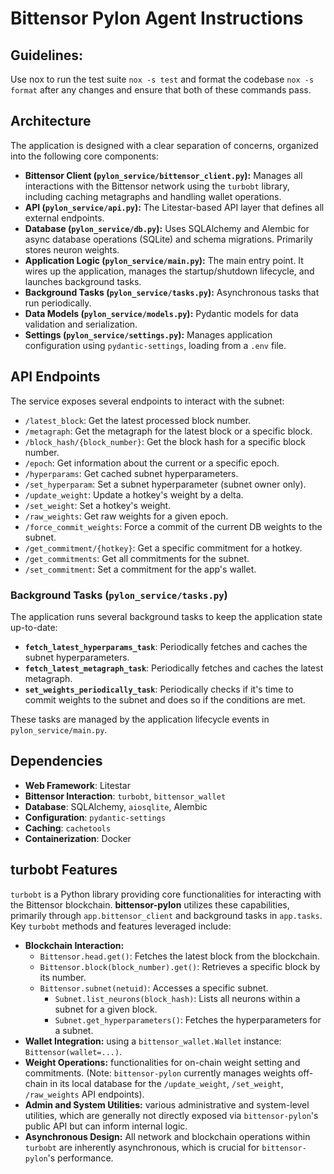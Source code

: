 # Bittensor Pylon Agent Instructions

## Guidelines:

Use nox to run the test suite `nox -s test` and format the codebase `nox -s format` after any changes and ensure that both of these commands pass.


## Architecture

The application is designed with a clear separation of concerns, organized into the following core components:

-   **Bittensor Client (`pylon_service/bittensor_client.py`):** Manages all interactions with the Bittensor network using the `turbobt` library, including caching metagraphs and handling wallet operations.
-   **API (`pylon_service/api.py`):** The Litestar-based API layer that defines all external endpoints.
-   **Database (`pylon_service/db.py`):** Uses SQLAlchemy and Alembic for async database operations (SQLite) and schema migrations. Primarily stores neuron weights.
-   **Application Logic (`pylon_service/main.py`):** The main entry point. It wires up the application, manages the startup/shutdown lifecycle, and launches background tasks.
-   **Background Tasks (`pylon_service/tasks.py`):** Asynchronous tasks that run periodically.
-   **Data Models (`pylon_service/models.py`):** Pydantic models for data validation and serialization.
-   **Settings (`pylon_service/settings.py`):** Manages application configuration using `pydantic-settings`, loading from a `.env` file.

## API Endpoints

The service exposes several endpoints to interact with the subnet:

-   `/latest_block`: Get the latest processed block number.
-   `/metagraph`: Get the metagraph for the latest block or a specific block.
-   `/block_hash/{block_number}`: Get the block hash for a specific block number.
-   `/epoch`: Get information about the current or a specific epoch.
-   `/hyperparams`: Get cached subnet hyperparameters.
-   `/set_hyperparam`: Set a subnet hyperparameter (subnet owner only).
-   `/update_weight`: Update a hotkey's weight by a delta.
-   `/set_weight`: Set a hotkey's weight.
-   `/raw_weights`: Get raw weights for a given epoch.
-   `/force_commit_weights`: Force a commit of the current DB weights to the subnet.
-   `/get_commitment/{hotkey}`: Get a specific commitment for a hotkey.
-   `/get_commitments`: Get all commitments for the subnet.
-   `/set_commitment`: Set a commitment for the app's wallet.

### Background Tasks (`pylon_service/tasks.py`)

The application runs several background tasks to keep the application state up-to-date:

-   **`fetch_latest_hyperparams_task`**: Periodically fetches and caches the subnet hyperparameters.
-   **`fetch_latest_metagraph_task`**: Periodically fetches and caches the latest metagraph.
-   **`set_weights_periodically_task`**: Periodically checks if it's time to commit weights to the subnet and does so if the conditions are met.

These tasks are managed by the application lifecycle events in `pylon_service/main.py`.


## Dependencies

-   **Web Framework**: Litestar
-   **Bittensor Interaction**: `turbobt`, `bittensor_wallet`
-   **Database**: SQLAlchemy, `aiosqlite`, Alembic
-   **Configuration**: `pydantic-settings`
-   **Caching**: `cachetools`
-   **Containerization**: Docker


## turbobt Features

`turbobt` is a Python library providing core functionalities for interacting with the Bittensor blockchain. **bittensor-pylon** utilizes these capabilities, primarily through `app.bittensor_client` and background tasks in `app.tasks`. Key `turbobt` methods and features leveraged include:

- **Blockchain Interaction:**
  - `Bittensor.head.get()`: Fetches the latest block from the blockchain.
  - `Bittensor.block(block_number).get()`: Retrieves a specific block by its number.
  - `Bittensor.subnet(netuid)`: Accesses a specific subnet.
    - `Subnet.list_neurons(block_hash)`: Lists all neurons within a subnet for a given block.
    - `Subnet.get_hyperparameters()`: Fetches the hyperparameters for a subnet.
- **Wallet Integration:** using a `bittensor_wallet.Wallet` instance: `Bittensor(wallet=...)`.
- **Weight Operations:** functionalities for on-chain weight setting and commitments. (Note: `bittensor-pylon` currently manages weights off-chain in its local database for the `/update_weight`, `/set_weight`, `/raw_weights` API endpoints).
- **Admin and System Utilities:** various administrative and system-level utilities, which are generally not directly exposed via `bittensor-pylon`'s public API but can inform internal logic.
- **Asynchronous Design:** All network and blockchain operations within `turbobt` are inherently asynchronous, which is crucial for `bittensor-pylon`'s performance.

